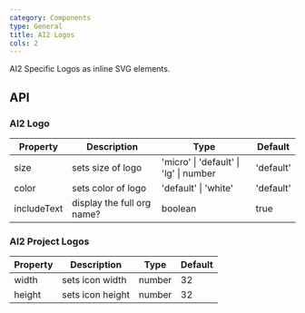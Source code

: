 ```yaml
---
category: Components
type: General
title: AI2 Logos
cols: 2
---
```


AI2 Specific Logos as inline SVG elements.

## API

### AI2 Logo

| Property      | Description                | Type                                   | Default   |
| ------------- | ---------------------------| -------------------------------------- | --------- |
| size          | sets size of logo          | 'micro' \| 'default' \| 'lg' \| number | 'default' |
| color         | sets color of logo         | 'default' \| 'white'                   | 'default' |
| includeText   | display the full org name? | boolean                                | true      |

### AI2 Project Logos

| Property      | Description                                   | Type    | Default |
| ------------- | --------------------------------------------- | ------- | ------- |
| width         | sets icon width                               | number  | 32      |
| height        | sets icon height                              | number  | 32      |
